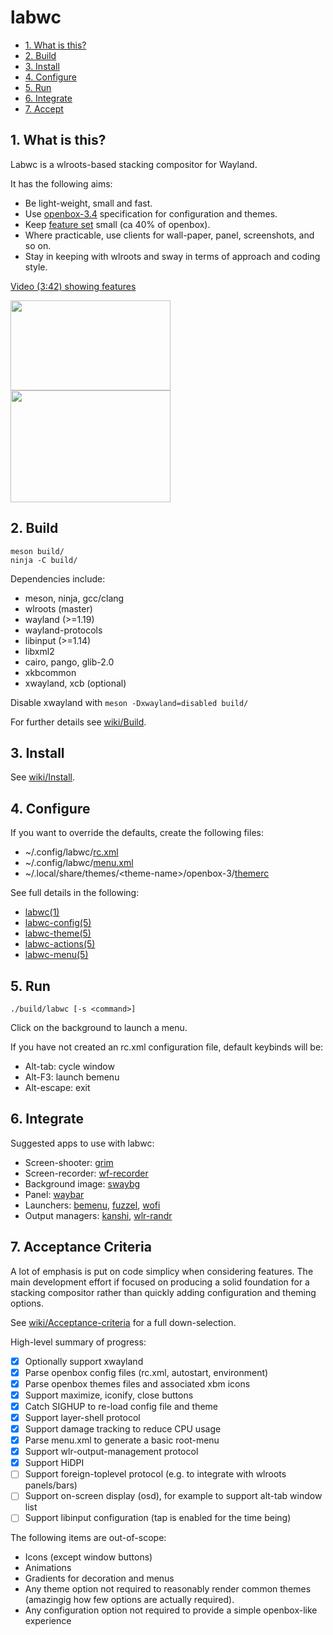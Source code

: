 # labwc

- [1. What is this?](#1-what-is-this)
- [2. Build](#2-build)
- [3. Install](#3-install)
- [4. Configure](#4-configure)
- [5. Run](#5-run)
- [6. Integrate](#6-integrate)
- [7. Accept](#7-acceptance-criteria)

## 1. What is this?

Labwc is a wlroots-based stacking compositor for Wayland.

It has the following aims:

- Be light-weight, small and fast.
- Use [openbox-3.4](https://github.com/danakj/openbox) specification for configuration and themes.
- Keep [feature set](https://github.com/johanmalm/labwc/wiki/Acceptance-criteria) small (ca 40% of openbox).
- Where practicable, use clients for wall-paper, panel, screenshots, and so on.
- Stay in keeping with wlroots and sway in terms of approach and coding style.

[Video (3:42) showing features](https://youtu.be/rE1bQjSVJzg)

<a href="https://raw.githubusercontent.com/wiki/johanmalm/labwc/images/scrot2.png"><img src="https://raw.githubusercontent.com/wiki/johanmalm/labwc/images/scrot2x.png" width="256px" height="144px"></a> <a href="https://raw.githubusercontent.com/wiki/johanmalm/labwc/images/scrot3.png"><img src="https://raw.githubusercontent.com/wiki/johanmalm/labwc/images/scrot3x.png" width="256px" height="179px"></a>

## 2. Build

    meson build/
    ninja -C build/

Dependencies include:

- meson, ninja, gcc/clang
- wlroots (master)
- wayland (>=1.19)
- wayland-protocols
- libinput (>=1.14)
- libxml2
- cairo, pango, glib-2.0
- xkbcommon
- xwayland, xcb (optional)

Disable xwayland with `meson -Dxwayland=disabled build/`

For further details see [wiki/Build](https://github.com/johanmalm/labwc/wiki/Build).

## 3. Install

See [wiki/Install](https://github.com/johanmalm/labwc/wiki/Install).

## 4. Configure

If you want to override the defaults, create the following files:

- ~/.config/labwc/[rc.xml](docs/rc.xml)
- ~/.config/labwc/[menu.xml](docs/menu.xml)
- ~/.local/share/themes/\<theme-name\>/openbox-3/[themerc](docs/themerc)

See full details in the following:

- [labwc(1)](https://raw.githubusercontent.com/johanmalm/labwc/master/docs/labwc.1.scd)
- [labwc-config(5)](https://raw.githubusercontent.com/johanmalm/labwc/master/docs/labwc-config.5.scd)
- [labwc-theme(5)](https://raw.githubusercontent.com/johanmalm/labwc/master/docs/labwc-theme.5.scd)
- [labwc-actions(5)](https://raw.githubusercontent.com/johanmalm/labwc/master/docs/labwc-actions.5.scd)
- [labwc-menu(5)](https://raw.githubusercontent.com/johanmalm/labwc/master/docs/labwc-menu.5.scd)

## 5. Run

    ./build/labwc [-s <command>]

Click on the background to launch a menu.

If you have not created an rc.xml configuration file, default keybinds will be:

- Alt-tab: cycle window
- Alt-F3: launch bemenu
- Alt-escape: exit

## 6. Integrate

Suggested apps to use with labwc:

- Screen-shooter: [grim](https://github.com/emersion/grim)
- Screen-recorder: [wf-recorder](https://github.com/ammen99/wf-recorder)
- Background image: [swaybg](https://github.com/swaywm/swaybg)
- Panel: [waybar](https://github.com/Alexays/Waybar)
- Launchers: [bemenu](https://github.com/Cloudef/bemenu), [fuzzel](https://codeberg.org/dnkl/fuzzel), [wofi](https://hg.sr.ht/~scoopta/wofi)
- Output managers: [kanshi](https://github.com/emersion/kanshi.git), [wlr-randr](https://github.com/emersion/wlr-randr.git)

## 7. Acceptance Criteria

A lot of emphasis is put on code simplicy when considering features. The main
development effort if focused on producing a solid foundation for a stacking
compositor rather than quickly adding configuration and theming options.

See [wiki/Acceptance-criteria](https://github.com/johanmalm/labwc/wiki/Acceptance-criteria)
for a full down-selection.

High-level summary of progress:

- [x] Optionally support xwayland
- [x] Parse openbox config files (rc.xml, autostart, environment)
- [x] Parse openbox themes files and associated xbm icons
- [x] Support maximize, iconify, close buttons
- [x] Catch SIGHUP to re-load config file and theme
- [x] Support layer-shell protocol
- [x] Support damage tracking to reduce CPU usage
- [x] Parse menu.xml to generate a basic root-menu
- [x] Support wlr-output-management protocol
- [x] Support HiDPI
- [ ] Support foreign-toplevel protocol (e.g. to integrate with wlroots panels/bars)
- [ ] Support on-screen display (osd), for example to support alt-tab window list
- [ ] Support libinput configuration (tap is enabled for the time being)

The following items are out-of-scope:

- Icons (except window buttons)
- Animations
- Gradients for decoration and menus
- Any theme option not required to reasonably render common themes (amazingig
  how few options are actually required).
- Any configuration option not required to provide a simple openbox-like experience

